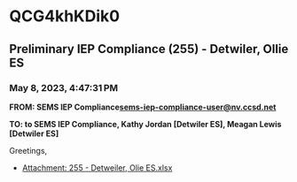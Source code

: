 # QCG4khKDik0
## Preliminary IEP Compliance (255) - Detwiler, Ollie ES
### May 8, 2023, 4:47:31 PM
**FROM: SEMS IEP Compliance<sems-iep-compliance-user@nv.ccsd.net>**

**TO: to SEMS IEP Compliance, Kathy Jordan [Detwiler ES], Meagan Lewis [Detwiler ES]**


Greetings, 





* [Attachment: 255 - Detweiler, Olie ES.xlsx](QCG4khKDik0-attachment-1.xlsx)
